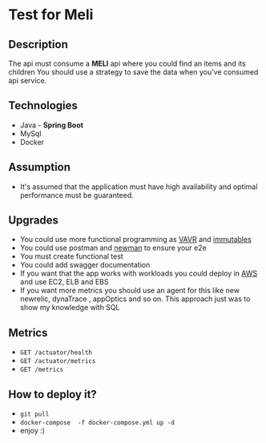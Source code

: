 # Test for Meli

## Description
The api must consume a **MELI** api where you could find an items and its children
You should use a strategy to save the data when you've consumed api service.

## Technologies
 * Java - **Spring Boot**
 * MySql
 * Docker 
 
## Assumption
* It's assumed that the application must have high availability and optimal performance must be guaranteed.
## Upgrades
* You could use more functional programming as [VAVR](https://www.vavr.io/) and  [immutables](https://immutables.github.io/)
* You could use postman and [newman](https://www.npmjs.com/package/newman) to ensure your e2e
* You must create functional test
* You could add swagger documentation
* If you want that the app works with workloads you could deploy in [AWS](https://aws.amazon.com/) and use EC2, ELB and EBS
* If you want more metrics you should use an agent for this like new newrelic, dynaTrace , appOptics and so on. This approach just was to show my knowledge with SQL 
 
## Metrics

- `GET /actuator/health` 
- `GET /actuator/metrics`
- `GET /metrics`

## How to deploy it?
* `git pull` 
* `docker-compose  -f docker-compose.yml up -d`
* enjoy :)

 
